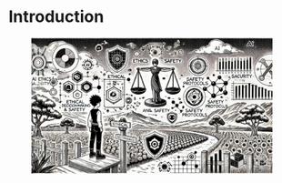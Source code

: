 # Introduction



<figure><img src="../.gitbook/assets/image (84).png" alt=""><figcaption></figcaption></figure>

